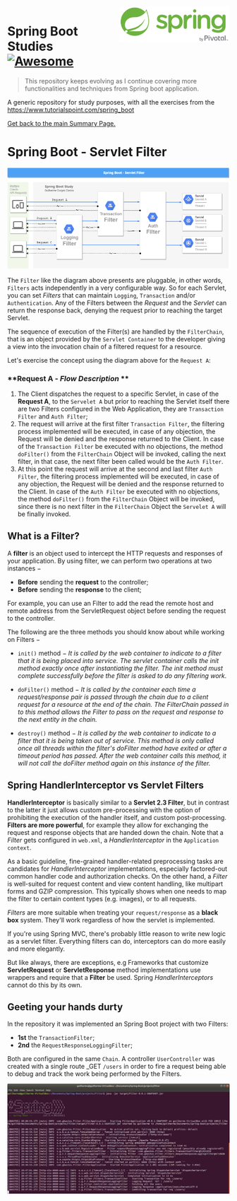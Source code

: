 <img width="250" src="img/spring-by-pivotal.png" align="right" />

# Spring Boot Studies [![Awesome](https://cdn.rawgit.com/sindresorhus/awesome/d7305f38d29fed78fa85652e3a63e154dd8e8829/media/badge.svg)](https://github.com/sindresorhus/awesome)
> This repository keeps evolving as I continue covering more functionalities and techniques from Spring boot application.

A generic repository for study purposes, with all the exercises from the https://www.tutorialspoint.com/spring_boot

[Get back to the main Summary Page.](https://github.com/guilhermeborgesbastos/Spring-Boot-Studies)


# Spring Boot - Servlet Filter

<img src="img/Spring Boot - Filter.png" />

The `Filter` like the diagram above presents are pluggable, in other words, `Filters` acts independently in a very configurable way. So for each Servlet, you can set *Filters* that can maintain `Logging`, `Transaction` and/or `Authentication`. Any of the Filters between the *Request* and the *Servlet* can return the response back, denying the request prior to reaching the target Servlet.

The sequence of execution of the Filter(s) are handled by the `FilterChain`, that is an object provided by the `Servlet Container` to the developer giving a view into the invocation chain of a filtered request for a resource.

Let's exercise the concept using the diagram above for the `Request A`:

### **Request A - *Flow Description* **

1. The Client dispatches the request  to a specific Servlet, in case of the **Request A**, to the `Servelet A` but prior to reaching the Servlet itself there are two Filters configured in the Web Application, they are `Transaction Filter` and  `Auth Filter`;
2. The request will arrive at the first filter `Transaction Filter`, the filtering process implemented will be executed, in case of any objection, the Request will be denied and the response returned to the Client. In case of the `Transaction Filter` be executed with no objections, the method `doFilter()` from the `FilterChain` Object will be invoked, calling the next filter, in that case, the next filter been called would be the `Auth Filter`.
3. At this point the request will arrive at the second and last filter `Auth Filter`, the filtering process implemented will be executed, in case of any objection, the Request will be denied and the response returned to the Client. In case of the `Auth Filter` be executed with no objections, the method `doFilter()` from the `FilterChain` Object will be invoked, since there is no next filter in the `FilterChain` Object the `Servelet A` will be finally invoked.

## What is a Filter?

A **filter** is an object used to intercept the HTTP requests and responses of your application. By using filter, we can perform two operations at two instances −

* **Before** sending the **request** to the controller;
* **Before** sending the **response** to the client;

For example, you can use an Filter to add the read the remote host and remote address from the ServletRequest object before sending the request to the controller.	

The following are the three methods you should know about while working on Filters −

* `init()` method − *It is called by the web container to indicate to a filter that it is being placed into service. The servlet container calls the init method exactly once after instantiating the filter. The init method must complete successfully before the filter is asked to do any filtering work.*

* `doFilter()` method − *It is called by the container each time a request/response pair is passed through the chain due to a client request for a resource at the end of the chain. The FilterChain passed in to this method allows the Filter to pass on the request and response to the next entity in the chain.*

* `destroy()` method − *It is called by the web container to indicate to a filter that it is being taken out of service. This method is only called once all threads within the filter's doFilter method have exited or after a timeout period has passed. After the web container calls this method, it will not call the doFilter method again on this instance of the filter.*

## Spring HandlerInterceptor vs Servlet Filters

**HandlerInterceptor** is basically similar to a **Servlet 2.3 Filter**, but in contrast to the latter it just allows custom pre-processing with the option of prohibiting the execution of the handler itself, and custom post-processing. **Filters are more powerful**, for example they allow for exchanging the request and response objects that are handed down the chain. Note that a *Filter* gets configured in `web.xml`, a *HandlerInterceptor* in the `Application context`.

As a basic guideline, fine-grained handler-related preprocessing tasks are candidates for *HandlerInterceptor* implementations, especially factored-out common handler code and authorization checks. On the other hand, a *Filter* is well-suited for request content and view content handling, like multipart forms and GZIP compression. This typically shows when one needs to map the filter to certain content types (e.g. images), or to all requests.

*Filters* are more suitable when treating your `request/response` as a **black box** system. They'll work regardless of how the servlet is implemented.

If you're using Spring MVC, there's probably little reason to write new logic as a servlet filter. Everything filters can do, interceptors can do more easily and more elegantly. 

But like always, there are exceptions, e.g Frameworks that customize **ServletRequest** or **ServletResponse** method implementations use wrappers and require that a **Filter** be used. Spring *HandlerInterceptors* cannot do this by its own.


## Geeting your hands durty

In the repository it was implemented an Spring Boot project with two Filters:
- **1st** the `TransactionFilter`;
- **2nd** the `RequestResponseLoggingFilter`;

Both are configured in the same `Chain`. A controller `UserController` was created with a single route _GET `/users` in order to fire a request being able to debug and track the work being performed by the Filters.

<img src="img/Filter-Terminal-Log.png" />